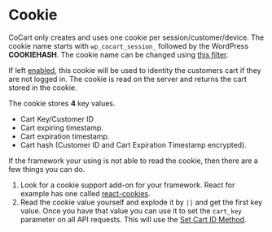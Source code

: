 # Cookie #

CoCart only creates and uses one cookie per session/customer/device. The cookie name starts with `wp_cocart_session_` followed by the WordPress **COOKIEHASH**. The cookie name can be changed using [this filter](#change-cart-session-cookie-name).

If left [enabled](#cookie-supported), this cookie will be used to identity the customers cart if they are not logged in. The cookie is read on the server and returns the cart stored in the cookie.

The cookie stores **4** key values.

* Cart Key/Customer ID
* Cart expiring timestamp.
* Cart expiration timestamp.
* Cart hash (Customer ID and Cart Expiration Timestamp encrypted).

If the framework your using is not able to read the cookie, then there are a few things you can do.

1. Look for a cookie support add-on for your framework. React for example has one called [react-cookies](https://www.npmjs.com/package/react-cookies).
2. Read the cookie value yourself and explode it by `||` and get the first key value. Once you have that value you can use it to set the `cart_key` parameter on all API requests. This will use the [Set Cart ID Method](#set-cart-id-method).
